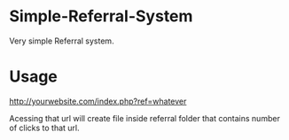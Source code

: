 # Simple-Referral-System

Very simple Referral system. 

# Usage

http://yourwebsite.com/index.php?ref=whatever

Acessing that url will create file inside referral folder that contains number of clicks to that url.
